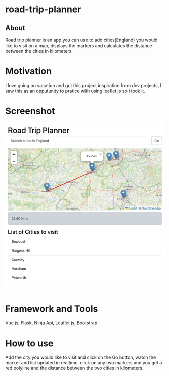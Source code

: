 # road-trip-planner

## About
Road trip planner is an app you can use to add cities(England) you would like to visit on a map, displays the markers and calculates the distance between the cities in kilometers.
# Motivation
I love going on vacation and got this project inspiration from dev projects, I saw this as an opputunity to pratice with using leaflet js so i took it.
# Screenshot
![image alt](https://github.com/ola9292/road-trip-planner/blob/c9fb6b5038b54ad2c60b6705b5cd2502f567cf97/Screenshot%202025-09-13%20at%2011.09.29%20pm.png)
# Framework and Tools
Vue js, Flask, Ninja Api, Leaflet js, Bootstrap
# How to use
Add the city you would like to visit and click on the Go button, watch the marker and list updated in realtime. click on any two  markers and you get a red polyline and the distance between the two cities in kilometers.


